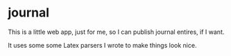 journal
=======

This is a little web app, just for me, so I can publish journal entires, if I
want.

It uses some some Latex parsers I wrote to make things look nice.